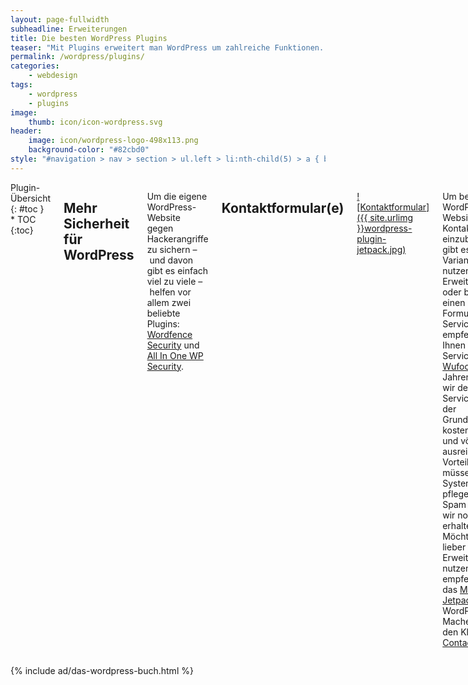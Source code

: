 ```yaml
---
layout: page-fullwidth
subheadline: Erweiterungen
title: Die besten WordPress Plugins
teaser: "Mit Plugins erweitert man WordPress um zahlreiche Funktionen. Phlow präsentiert die besten und professionellsten WordPress Plugins mit denen man WordPress ausbaut, pimpt und die Möglichkeiten seines Weblogs auf ein neues Level hebt."
permalink: /wordpress/plugins/
categories:
    - webdesign
tags:
    - wordpress
    - plugins
image:
    thumb: icon/icon-wordpress.svg
header:
    image: icon/wordpress-logo-498x113.png
    background-color: "#82cbd0"
style: "#navigation > nav > section > ul.left > li:nth-child(5) > a { background: #82cbd0; color: #fff; }"
---
```

<div class="row">
<div class="large-7 columns" markdown="1">

<div class="sans" markdown="1">
<div class="font-size-h4">Plugin-Übersicht</div>
{: #toc }
*  TOC
{:toc}
</div>

## Mehr Sicherheit für WordPress

Um die eigene WordPress-Website gegen Hackerangriffe zu sichern – und davon gibt es einfach viel zu viele – helfen vor allem zwei beliebte Plugins: [Wordfence Security][2] und [All In One WP Security][1]. 



## Kontaktformular(e)

[![Kontaktformular]({{ site.urlimg }}wordpress-plugin-jetpack.jpg)][6]

Um bei einer WordPress-Website ein Kontaktformular einzubauen, gibt es zwei Varianten: Sie nutzen eine Erweiterung oder bauen einen externen Formular-Service ein. Wir empfehlen Ihnen einen Service wie [Wufoo][4]. Seit Jahren nutzen wir den Service, der in der Grundvariante kostenlos ist und völlig ausreicht. Der Vorteil: Sie müssen das System nicht pflegen und Spam haben wir noch nie erhalten. Möchten Sie lieber eine Erweiterung nutzen, dann empfehlen wir das [Multiplugin Jetpack][6] der WordPress-Macher oder den Klassiker [Contact Form 7][5].



## Suchmaschinenoptimierung

[![Suchmaschinenoptimierung]({{ site.urlimg }}wordpress-plugin-seo.jpg)][3]

Die beste und beliebteste Erweiterung, um WordPress professinell für Suchmaschinen zu optimieren ist [WordPress SEO][3] des SEO-Experten Yoast. Das umfangreiche Plugin löst sämtliche Anforderungen für die Suchmaschinenoptimierung und erweitert den Editor für Beiträge und Seiten um wichtige Funktionen. Die Einstellungsmöglichkeiten sind superb, einfach und umfangreich. Das Plugin deckt nicht nur die schlichte Optimierung von Beiträgen und Seiten ab, sondern bietet unter anderem auch die automatische Generierung einer Sitemap, Facebook- und Google Plus-Optimierung, einen hervorragenden Editor für Beiträge und Seiten und zahlreiche weitere Möglichkeiten.



## Suchmaschinenoptimierung: Auto Tag Links

Das WordPress-Plugin [Auto Tag Links][16] verlinkt automatisch Tags in Beiträgen und trägt zur sinnvollen internen Verlinkung einer WordPress-Website bei. Damit das einfach zu handhabende Plugin seine Arbeit übernimmt, muss man ein paar wenige Einstellungen vornehmen. Dazu gehört zum Beispiel der Schwellenwert, ab welchem *Auto Tag Links* benutze Schlagwörter in Artikel automatisch verlinkt.

Das großartige an diesem Plugin ist es, dass es einem keine zusätzliche Arbeit beschert, sondern selbstständig im Hintergrund die Arbeit vornimmt.



## Suchmaschinenoptimierung: SEO Auto Linker

[SEO Auto Linker][17] ähnelt der Arbeitsweise von *Auto Tag Links*. Auch *SEO Auto Linker* arbeitet automatisch im Hintergrund. Im Gegensatz zum *Auto Tag Links*-Plugin muss man aber die Begriffe, die automatisch verlinkt werden sollen. Will man z.B., das ein Begriff wie *Twitter* innerhalb von Beiträgen automatisch mit einer Ziel-URL verlinkt wird, dann muss man diesen Filter über die Benutzeroberfläche des Plugins selbst anlegen. Während man mit *Auto Tag Links* nur intern Links setzen kann, automatisiert man mit *SEO Auto Linker* interne als auch externe Links.



## WordPress mit Caching-Plugin beschleunigen

[![Caching]({{ site.urlimg }}wordpress-plugin-caching.jpg)][7]

Mit jedem Webseitenaufruf arbeitet WordPress. Schließlich baut WordPress in der Regel jede Webseite dynamisch zusammen, bevor Sie im HTML-Format den Besucher erreicht. Steigen die Webseiten-Aufrufe, steigen die Anforderungen an WordPress, die Datenbank und den ackernden Server-Computer.

An dieser Stelle greifen Caching-Plugins WordPress unter die Arme. Fragen Besucher eine Webseite häufiger ab, speichern Caching-Plugins die jeweiligen Webseiten bereits als Datei auf dem Server. Sie fungieren als Pufferspeicher. Wird die Webseite erneut abgerufen, muss die Server-CPU nicht schwitzen und erneut die Datei zusammenbauen. Denn dank des Caching, muss lediglich die bereits gebaute Webseite auf dem Server oder Speicher gefunden losgeschickt werden.

[Caching][15] ist ein komplexes Feld. Und als Anfänger kann man schnell an der Komplexität der Materie scheitern. Daher empfiehlt sich für Anfänger die deutsche Erweiterung [Cachify][7] von Sergej Müller. Die Erweiterung beginnt nach wenigen Klicks ihre Arbeit und bietet eine [ausführliche deutsche Anleitung][18]. Flexibler und komplexer ist [W3 Total Cache][8], dafür jedoch noch um einiges mächtiger.




## WordPress-Datenbank optimieren und reparieren

Mit [WP-Optimize][11] optimiert man WordPress, indem Sie mit Hilfe der Erweiterung die Datenbank optimieren, unnötige Daten löschen und die Datenbank reparieren.



## Kaputte Links finden, reparieren und löschen

[![]({{ site.urlimg }}wordpress-broken_link_checker.png)][10]
{: .border-dotted }

Wächst eine Website, wächst mit ihr auch die Wahrscheinlickeit, dass sich ins Nirvana führende zerbrochene Links ausbreiten. Im besten Fall federt eine 404-Fehlerseiten irregeführte Besucher ab. Mit dem Linkchecker-Plugin für WordPress lässt man automatisch sein System nach kaputten Links durchsuchen. 

Auf Wunsch informiert das Plugin per Email über neue zerbrochene Links. Oder es das [Link-Checker-Plugin][10] zeigt zerbrochene Links im Dashboard an. Definitiv praktisch und unkompliziert. Auch die anschließende Bearbeitung der kaputten Links über das Admin-Panel des Link-Checker-Plugins.



## Baustellenschild oder Platzhalter-Webseite

[![Erweiterung für Baustellenschild]({{ site.urlimg }}wordpress-maintenance.jpg)][13]


Baut man seine Website auf oder um, will man nicht unbedingt immer, dass die Welt das mitbekommt. In einem solchen Falle helfen Erweiterungen, die für nicht eingeloggte Nutzer eine Platzhalter-Website anzeigen. Ein beliebtes Plugin unter den vielen Maintenance Mode-Erweiterungen ist [Maintenance][13]. Einmal aktiviert, können Sie eingeloggt die Website sehen und diese umbauen. Alle anderen sehen eine von Ihnen gestaltete Baustellen-Website.




## Noch mehr Erweiterungen

Suchen und Ersetzen in allen Beiträgen
:   [Search Regex][9]

Kommentare per Email abonnieren
:   [Subscribe To Comments Reloaded][12]


Podcasting Erweiterung
:   [Blubrry PowerPress Podcasting plugin][14]





 [1]: https://wordpress.org/plugins/all-in-one-wp-security-and-firewall/
 [2]: https://wordpress.org/plugins/wordfence/
 [3]: https://wordpress.org/plugins/wordpress-seo/
 [4]: http://www.wufoo.com/
 [5]: http://wordpress.org/extend/plugins/contact-form-7/
 [6]: https://wordpress.org/plugins/jetpack/
 [7]: https://wordpress.org/plugins/cachify/
 [8]: http://wordpress.org/extend/plugins/w3-total-cache/
 [9]: http://wordpress.org/extend/plugins/search-regex/
 [10]: http://wordpress.org/extend/plugins/broken-link-checker/
 [11]: http://wordpress.org/extend/plugins/wp-optimize/
 [12]: https://wordpress.org/plugins/subscribe-to-comments-reloaded/
 [13]: https://wordpress.org/plugins/maintenance/
 [14]: http://wordpress.org/extend/plugins/powerpress/
 [15]: http://de.wikipedia.org/wiki/Cache
 [16]: http://wordpress.org/plugins/auto-tag-links/
 [17]: http://wordpress.org/plugins/seo-auto-linker/
 [18]: http://playground.ebiene.de/cachify-wordpress-cache/
 [19]: #
 [20]: #

</div><!-- /.large-7 -->
<div class="large-5 columns" markdown="1">

{% include ad/das-wordpress-buch.html %}

</div><!-- /.large-5 -->
</div><!-- /.row -->


